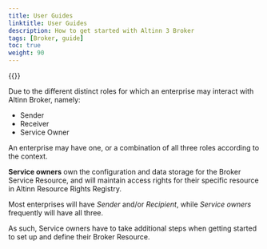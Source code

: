 ```yaml
---
title: User Guides
linktitle: User Guides
description: How to get started with Altinn 3 Broker
tags: [Broker, guide]
toc: true
weight: 90
---
```


{{<children />}}


Due to the different distinct roles for which an enterprise may interact with Altinn Broker, namely:

- Sender
- Receiver
- Service Owner

An enterprise may have one, or a combination of all three roles according to the context.

**Service owners** own the configuration and data storage for the Broker Service Resource, and will maintain access rights for their specific resource in Altinn Resource Rights Registry.

Most enterprises will have *Sender* and/or *Recipient*, while *Service owners* frequently will have all three.

As such, Service owners have to take additional steps when getting started to set up and define their Broker Resource.
